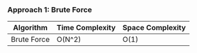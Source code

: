 ### Approach 1: Brute Force

| Algorithm              | Time Complexity   | Space Complexity  |
|----------------------- | ----------------- | ----------------- |
| Brute Force            | O(N^2)            | O(1)              |



